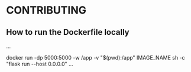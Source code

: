 # CONTRIBUTING

## How to run the Dockerfile locally

...

docker run -dp 5000:5000 -w /app -v "$(pwd):/app" IMAGE_NAME sh -c "flask run --host 0.0.0.0"
...